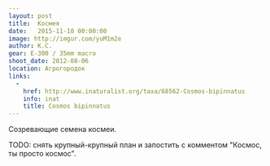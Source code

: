 ```yaml
---
layout: post
title:  Космея
date:   2015-11-10 00:00:00
image: http://imgur.com/yuM1m2e
author: К.С.
gear: E-300 / 35mm macro
shoot_date: 2012-08-06
location: Агрогородок
links:
  -
    href: http://www.inaturalist.org/taxa/68562-Cosmos-bipinnatus
    info: inat
    title: Cosmos bipinnatus
---
```


Созревающие семена космеи.

TODO: снять крупный-крупный план и запостить с комментом "Космос, ты просто космос".
